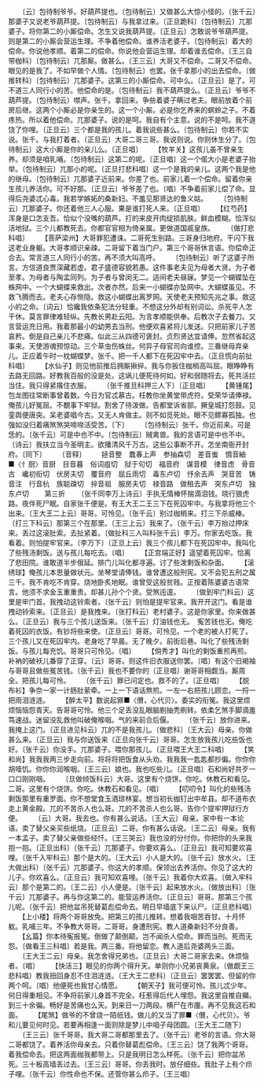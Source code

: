 <!-- { "loadSidebar": true } -->
　　〔云〕包待制爷爷。好葫芦提也。〔包待制云〕又做甚么大惊小怪的。〔张千云〕那婆子又说老爷葫芦提。〔包待制云〕与我拿过来。〔正旦跪科〕〔包待制云〕兀那婆子。将你第二的小厮偿命。怎生又说我葫芦提。〔正旦云〕怎敢说爷爷葫芦提。则是第二的小厮会营运生理。不争着他偿命。谁养活老婆子。〔包待制云〕着大的偿命。你说他孝顺。着第二的偿命。你说他会营运生理。却着谁去偿命。〔王三自带枷科〕〔包待制云〕兀那厮。做甚么。〔王三云〕大哥又不偿命。二哥又不偿命。眼见的是我了。不如早做个人情。〔包待制云〕也罢。张千拿那小的出去偿命。〔做推转科〕〔包待制云〕兀那婆子。这第三的小厮偿命。可中么。〔正旦云〕是了。可不道三人同行小的苦。他偿命的是。〔包待制云〕我不葫芦提么。〔正旦云〕爷爷不葫芦提。〔包待制云〕噤声。张千。拿回来。争些着婆子瞒过老夫。眼前放着个前房后继。这两个小厮必是你亲生的。这一个小厮。必是你乞养来的螟蛉之子。不着疼热。所以着他偿命。兀那婆子。说的是呵。我自有个主意。说的不是呵。我不道饶了你哩。〔正旦云〕三个都是我的孩儿。着我说些甚么。〔包待制云〕你若不实说。张千。与我打着者。〔正旦云〕大哥二哥三哥。我说则说。你则休生分了。〔包待制云〕这大小厮是你的亲儿么。〔正旦唱〕
　　【牧羊关】这孩儿虽不曾亲生养。却须是咱乳哺。〔包待制云〕这第二的呢。〔正旦唱〕这一个偌大小是老婆子抬举。〔包待制云〕兀那小的呢。〔正旦打悲科唱〕这一个是我的亲儿。这两个我是他的继母。〔包待制云〕兀那婆子近前来。你差了也。前家儿着一个偿命。留着你亲生孩儿养活你。可不好那。〔正旦云〕爷爷差了也。〔唱〕不争着前家儿偿了命。显得后尧婆忒心毒。我若学嫉妬的桑新妇。不羞见那贤达的鲁义姑。
　　〔包待制云〕兀那婆子。你还着他三人心服。果是谁打死人来。〔正旦唱〕
　　【红芍药】浑身是口怎支吾。恰似个没嘴的葫芦。打的来皮开肉绽损肌肤。鲜血模糊。恰浑似活地狱。三个儿都教死去。你都官官相为倚亲属。更做道国戚皇族。
　　〔做打悲科唱〕
　　【菩萨梁州】大哥罪犯遭诛。二哥死生别路。三哥身归地府。干闪下我这老业身躯。大哥孝顺识亲疎。二哥留下着当门户。第三个哥哥休言语。你偿命正合去。常言道三人同行小的苦。再不须大叫高呼。
　　〔包待制云〕听了这婆子所言。方信道良贾深藏若虚。君子盛德容貌若愚。这件事老夫见为母者大贤。为子者至孝。为母者与陶孟同列。为子者与曾闵无二。适间老夫昼寐。梦见一个蝴蝶坠在蛛网中。一个大蝴蝶来救出。次者亦然。后来一小蝴蝶亦坠网中。大蝴蝶虽见。不救飞腾而去。老夫心存恻隐。救这小蝴蝶出离罗网。天使老夫预知先兆之事。救这小的之命。〔词云〕恰纔我依条犯法分轻重。不想这分外却有别词讼。杀死平人怎干休。莫言罪律难轻纵。先教长男赴云阳。为言孝顺能供奉。后教次子去餐刀。又言营运充日用。我着那最小的幼男去当刑。他便欢喜紧将儿发送。只把前家儿子苦哀矜。倒是自己亲儿不悲痛。似此三从四德可褒封。贞烈贤达宜请俸。忽然省起这事来。天使游魂预惊动。三个草虫伤蛛丝。何异子母官司向谁控。三番继母弃亲儿。正应着午时一枕蝴蝶梦。张千。把一千人都下在死囚牢中去。〔正旦慌向前扯科唱〕
　　【水仙子】则见他前推后拥厮揪捽。我与你扳住枷梢高叫屈。眼睁睁有去路无回路。好教我百般的没是处。这埚儿便死待何如。好和弱随将去。死共活拦当住。我只得紧揝住衣服。
　　〔张千推旦科押三人下〕〔正旦唱〕
　　【黄锺尾】包龙图往常断事曾着数。今日为官忒慕古。枉教你坐黄堂带虎符。受荣华请俸禄。俺孩儿好冤屈。不覩事下牢狱。割舍了待泼做。告都堂诉省部。撅皇城打怨鼓。见銮舆便唐突。呆老婆唱今古。又无人肯做主。则不如觅死处。眼不见鳏寡孤独。也强如没归着痛煞煞哭啼啼活受苦。〔下〕
　　〔包待制云〕张千。你近前来。可是恁的。〔张千云〕可是中也不中。〔包待制云〕贼禽兽。我的言语可是中也不中。〔诗云〕我扶立当今圣明主。欲播清风千万古。这些公事断不开。怎坐南衙开封府。〔同下〕
　　〔音释〕
　　拯音整　蠢春上声　参抽森切　差音蚩　惆音紬　■〈忄厨〉音厨　目音暮　俗词疽切　狱于句切　福音府　谋音模　律音虑　骨音古　巉初衔切　伏房夫切　覆音府　屈丘雨切　毒东卢切　忬余去声　哭音苦　铸音注　行音杭　族聪疎切　捽音祖　服房夫切　禄音路　做租去声　突东卢切　独东卢切
　　第三折
　　〔张千同李万上诗云〕手执无情棒怀揣滴泪钱。晓行狼虎路。夜伴死尸眠。自家张千便是。有王大王二王三下在死囚牢中。与我拿将他三个出来。〔王大王二上云〕哥哥。可怜见。〔张千云〕别过枷梢来。打三下杀威棒。〔打三下科云〕那第三个在那里。〔王三上云〕我来了。〔张千云〕李万抬过押床来。丢过这滚肚索。去扯紧着。〔做扯科三人叫科张千云〕李万。你家去吃饭。我看着。则怕提牢官来。〔李万下〕〔正旦上云〕我三个孩儿都下在死囚牢中。我叫化了些残汤剩饭。送与孩儿每吃去。〔唱〕
　　【正宫端正好】遥望着死囚牢。恰离了悲田院。谁敢道半步俄延。排门儿叫化都寻遍。讨了些泼剩饭和杂面。
　　【滚绣球】俺孩儿本思量做状元。坐琴堂请俸钱。谁曾遭这般刑宪。又不会犯五刑之属三千。我不肯吃不肯穿。烧地卧炙地眠。谁曾受这般贫贱。正按着陈婆婆古语常言。他须不求金玉重重贵。却甚儿孙个个贤。受煞迍邅。
　　〔做到牢门科云〕这里是牢门首。我拽动这铃索者。〔张千云〕则怕是提牢官来。我开开这门。看是谁拽动铃索来。〔正旦云〕是我拽来。〔张打科云〕老村婆子。这是你家里。你来做甚么。〔正旦云〕我与三个孩儿送饭来。〔张千云〕灯油钱也无。　寃苦钱也无。俺吃着死囚的衣饭。有钞将些来使。〔正旦云〕哥哥。可怜见。一个老的被人打死了。三个孩儿又在死囚牢内。老身吃了早晨。无了晚夕。前街后巷。叫化了些残汤剩饭。与孩儿每充饥。哥哥只可怜见。〔唱〕
　　【倘秀才】叫化的剩饭重煎再煎。补衲的破袄儿番穿了正穿。〔云〕哥哥。则这件旧衣服送你罢。〔唱〕有这个旧褐袖与哥哥且做些冤苦钱。〔张千云〕我也不要你的〔正旦唱〕谢哥哥相觑当。厮周全。把孩儿每可怜。
　　〔张千云〕罪已问定也。救不的了。〔正旦唱〕
　　【脱布衫】争奈一家一计肠肚萦牵。一上一下语话熬煎。一左一右把孩儿顾恋。一捋一把雨泪涟涟。
　　【醉太平】数说起罪■〈儧，心代贝〉。委实的衔冤。我这里烦烦恼恼怨青天。告哥哥可怜。他三个足丢没乱眼脑剔抽秃刷转。依柔乞煞手脚滴羞笃速战。迷留没乱救他叫破俺喉咽。气的来前合后偃。
　　〔张千云〕放你进来。我掩上这门。〔正旦进见科云〕兀的不是我孩儿。〔做悲科〕〔王大云〕母亲。你做甚么来。〔正旦云〕我与你送饭来〔正旦向张千云〕哥哥。怎生放我孩儿吃些饭也好。〔张千云〕你没手。兀那婆子。喂你那孩儿。〔正旦喂王大王二科唱〕
　　【笑和尚】我我我两三步走向前。将将将把饭食从头劝。我我我一匙匙都抄徧。你你你胡噎饥。你你你润喉咽。〔王三云〕娘也。我也吃些儿。〔正旦唱〕石和尚好共歹一口口刚刚咽。
　　〔旦做倾饭科云〕大哥。这里有个烧饼。你吃。休教石和看见。二哥。这里有个烧饼。你吃。休教石和看见。〔唱〕
　　【叨叨令】叫化的些残汤剩饭那里有重罗面。你不想堂食玉酒琼林宴。想当初长枷钉出中牟县。却不道布衣走上黄金殿。兀的不苦杀人也么哥。兀的不苦杀人也么哥。告你个提牢押狱行方便。
　　〔云〕大哥。我去也。你有甚么说话。〔王大云〕母亲。家中有一本论语。卖了替父亲买些纸烧。〔正旦云〕二哥。你有甚么话说。〔王二云〕母亲。我有一本孟子。卖了替父亲做些经忏。〔王三哭云〕我也没的分付你。你把你的头来我抱一抱。〔正旦出科〕〔张千云〕兀那婆子。你要欢喜么。〔正旦云〕我可知要欢喜哩。〔张千入牢科云〕那个是大的。〔王大云〕小人是大的。〔张千云〕放水火。〔王大做出科〕〔张千云〕兀那婆子。你这大的孝顺。保领出去养活你。你见了这大的儿子。你欢喜么。〔正旦云〕我可知欢喜哩。〔张千云〕我着你大欢喜。〔做入牢科云〕那个是第二的。〔王二云〕小人便是。〔张千云〕起来放水火。〔做放出科〕〔张千云〕兀那婆子。再与你这第二的。能营运养活你。〔正旦云〕哥哥。那第三个孩儿呢。〔张千云〕把他盆吊死替葛彪偿命去。明日早墙底下来认尸。〔正旦悲科唱〕
　　【上小楼】将两个哥哥放免。把第三的孩儿推转。想着我咽苦吞甘。十月怀躭。乳哺三年。不争教大哥哥。二哥哥。身遭刑宪。教人道桑新妇不分良善。
　　【幺篇】你本待寃报冤。倒做了颠倒颠。岂不闻杀人偿命。罪而当刑。死而无怨。〔做看王三科唱〕若是我。两三番。将他留恋。教人道后尧婆两头三面。
　　〔王大王二云〕母亲。我怎舍得兄弟也。〔正旦云〕大哥二哥家去来。休烦恼者。〔唱〕
　　【快活三】眼见的你两个得升天。单则你小兄弟丧黄泉。〔做觑王三悲科唱〕教我扭回身忍不住泪涟涟。〔王大王二悲科〕〔正旦云〕罢罢罢。但留的你两个呵。〔唱〕他便死也我甘心情愿。
　　【朝天子】我可便可怜。孩儿忒少年。何日得重相见。不争将前家儿身首不完全。枉惹得后代人埋怨。我这里自推自攧。到三十余徧。畅好是苦痛也么天。到来日一刀两段。横尸在市廛。再不见我这石和面。
　　【尾煞】做爷的不曾烧一陌纸钱。做儿的又当了罪■〈儧，心代贝〉。爷和儿要见何时见。若要再相逢一面则除是梦儿中咱子母团圆。〔王大王二随下〕
　　〔王三云〕张千哥哥。我大哥二哥都那里去了。〔张千云〕老爷的言语。你大哥二哥都饶了。着养活你母亲去。只着你替葛彪偿命。〔王三云〕饶了我两个哥哥。着我偿命去。把这两面枷我都带上。只是我明日怎么样死。〔张千云〕把你盆吊死。三十板高墙丢过去。〔王三云〕哥哥。你丢我时。放仔细些。我肚子上有个疖子哩。〔张千云〕你性命也不保。还管你甚么疖子。〔王三唱〕
